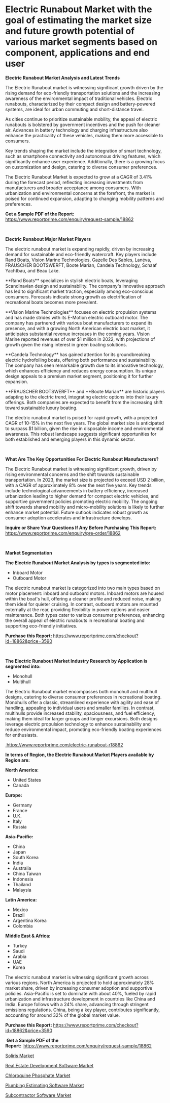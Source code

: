 <p><h1>Electric Runabout Market with the goal of estimating the market size and future growth potential of various market segments based on component, applications and end user</h1></p><p><strong>Electric Runabout Market Analysis and Latest Trends</strong></p>
<p><p>The Electric Runabout market is witnessing significant growth driven by the rising demand for eco-friendly transportation solutions and the increasing awareness of the environmental impact of traditional vehicles. Electric runabouts, characterized by their compact design and battery-powered systems, are ideal for urban commuting and short-distance travel. </p><p>As cities continue to prioritize sustainable mobility, the appeal of electric runabouts is bolstered by government incentives and the push for cleaner air. Advances in battery technology and charging infrastructure also enhance the practicality of these vehicles, making them more accessible to consumers. </p><p>Key trends shaping the market include the integration of smart technology, such as smartphone connectivity and autonomous driving features, which significantly enhance user experience. Additionally, there is a growing focus on customization and design, catering to diverse consumer preferences. </p><p>The Electric Runabout Market is expected to grow at a CAGR of 3.41% during the forecast period, reflecting increasing investments from manufacturers and broader acceptance among consumers. With urbanization and environmental concerns at the forefront, the market is poised for continued expansion, adapting to changing mobility patterns and preferences.</p></p>
<p><strong>Get a Sample PDF of the Report:&nbsp;</strong> <a href="https://www.reportprime.com/enquiry/request-sample/18862?utm_campaign=1197&utm_medium=2&utm_source=Github&utm_content=ia&utm_term=22112024&utm_id=electric-runabout">https://www.reportprime.com/enquiry/request-sample/18862</a></p>
<p>&nbsp;</p>
<p><strong>Electric Runabout Major Market Players</strong></p>
<p><p>The electric runabout market is expanding rapidly, driven by increasing demand for sustainable and eco-friendly watercraft. Key players include Rand Boats, Vision Marine Technologies, Gazelle Des Sables, Lanéva, FRAUSCHER BOOTSWERFT, Boote Marian, Candela Technology, Schaaf Yachtbau, and Beau Lake.</p><p>**Rand Boats** specializes in stylish electric boats, leveraging Scandinavian design and sustainability. The company's innovative approach has led to significant market traction, especially among eco-conscious consumers. Forecasts indicate strong growth as electrification of recreational boats becomes more prevalent. </p><p>**Vision Marine Technologies** focuses on electric propulsion systems and has made strides with its E-Motion electric outboard motor. The company has partnered with various boat manufacturers to expand its presence, and with a growing North American electric boat market, it anticipates substantial revenue increases in the coming years. Vision Marine reported revenues of over $1 million in 2022, with projections of growth given the rising interest in green boating solutions.</p><p>**Candela Technology** has gained attention for its groundbreaking electric hydrofoiling boats, offering both performance and sustainability. The company has seen remarkable growth due to its innovative technology, which enhances efficiency and reduces energy consumption. Its unique design appeals to a premium market segment, positioning it for further expansion.</p><p>**FRAUSCHER BOOTSWERFT** and **Boote Marian** are historic players adapting to the electric trend, integrating electric options into their luxury offerings. Both companies are expected to benefit from the increasing shift toward sustainable luxury boating.</p><p>The electric runabout market is poised for rapid growth, with a projected CAGR of 10-15% in the next five years. The global market size is anticipated to surpass $1 billion, given the rise in disposable income and environmental awareness. This robust landscape suggests significant opportunities for both established and emerging players in this dynamic sector.</p></p>
<p>&nbsp;</p>
<p><strong>What Are The Key Opportunities For Electric Runabout Manufacturers?</strong></p>
<p><p>The Electric Runabout market is witnessing significant growth, driven by rising environmental concerns and the shift towards sustainable transportation. In 2023, the market size is projected to exceed USD 2 billion, with a CAGR of approximately 8% over the next five years. Key trends include technological advancements in battery efficiency, increased urbanization leading to higher demand for compact electric vehicles, and supportive government policies promoting electric mobility. The ongoing shift towards shared mobility and micro-mobility solutions is likely to further enhance market potential. Future outlook indicates robust growth as consumer adoption accelerates and infrastructure develops.</p></p>
<p><strong>Inquire or Share Your Questions If Any Before Purchasing This Report:</strong> <a href="https://www.reportprime.com/enquiry/pre-order/18862?utm_campaign=1197&utm_medium=2&utm_source=Github&utm_content=ia&utm_term=22112024&utm_id=electric-runabout">https://www.reportprime.com/enquiry/pre-order/18862</a></p>
<p>&nbsp;</p>
<p><strong>Market Segmentation</strong></p>
<p><strong>The Electric Runabout Market Analysis by types is segmented into:</strong></p>
<p><ul><li>Inboard Motor</li><li>Outboard Motor</li></ul></p>
<p><p>The electric runabout market is categorized into two main types based on motor placement: inboard and outboard motors. Inboard motors are housed within the boat's hull, offering a cleaner profile and reduced noise, making them ideal for quieter cruising. In contrast, outboard motors are mounted externally at the rear, providing flexibility in power options and easier maintenance. Both types cater to various consumer preferences, enhancing the overall appeal of electric runabouts in recreational boating and supporting eco-friendly initiatives.</p></p>
<p><strong>Purchase this Report:&nbsp;</strong><a href="https://www.reportprime.com/checkout?id=18862&price=3590&utm_campaign=1197&utm_medium=2&utm_source=Github&utm_content=ia&utm_term=22112024&utm_id=electric-runabout">https://www.reportprime.com/checkout?id=18862&price=3590</a></p>
<p>&nbsp;</p>
<p><strong>The Electric Runabout Market Industry Research by Application is segmented into:</strong></p>
<p><ul><li>Monohull</li><li>Multihull</li></ul></p>
<p><p>The Electric Runabout market encompasses both monohull and multihull designs, catering to diverse consumer preferences in recreational boating. Monohulls offer a classic, streamlined experience with agility and ease of handling, appealing to individual users and smaller families. In contrast, multihulls provide increased stability, spaciousness, and fuel efficiency, making them ideal for larger groups and longer excursions. Both designs leverage electric propulsion technology to enhance sustainability and reduce environmental impact, promoting eco-friendly boating experiences for enthusiasts.</p></p>
<p><a href="https://www.reportprime.com/electric-runabout-r18862?utm_campaign=1197&utm_medium=2&utm_source=Github&utm_content=ia&utm_term=22112024&utm_id=electric-runabout">&nbsp;https://www.reportprime.com/electric-runabout-r18862</a></p>
<p><strong>In terms of Region, the Electric Runabout Market Players available by Region are:</strong></p>
<p>
    <p> <strong> North America: </strong>
        <ul>
            <li>United States</li>
            <li>Canada</li>
        </ul>
        </p> 
    <p> <strong> Europe: </strong>
        <ul>
            <li>Germany</li>
            <li>France</li>
            <li>U.K.</li>
            <li>Italy</li>
            <li>Russia</li>
        </ul>
        </p> 
    <p> <strong> Asia-Pacific: </strong>
        <ul>
            <li>China</li>
            <li>Japan</li>
            <li>South Korea</li>
            <li>India</li>
            <li>Australia</li>
            <li>China Taiwan</li>
            <li>Indonesia</li>
            <li>Thailand</li>
            <li>Malaysia</li>
        </ul>
        </p> 
    <p> <strong> Latin America: </strong>
        <ul>
            <li>Mexico</li>
            <li>Brazil</li>
            <li>Argentina Korea</li>
            <li>Colombia</li>
        </ul>
        </p> 
    <p> <strong> Middle East & Africa: </strong>
        <ul>
            <li>Turkey</li>
            <li>Saudi</li>
            <li>Arabia</li>
            <li>UAE</li>
            <li>Korea</li>
        </ul>
    </p>
    </p>
<p><p>The electric runabout market is witnessing significant growth across various regions. North America is projected to hold approximately 28% market share, driven by increasing consumer adoption and supportive policies. Asia-Pacific is set to dominate with about 40%, fueled by rapid urbanization and infrastructure development in countries like China and India. Europe follows with a 24% share, advancing through stringent emissions regulations. China, being a key player, contributes significantly, accounting for around 32% of the global market value.</p></p>
<p><strong>Purchase this Report: </strong><a href="https://www.reportprime.com/checkout?id=18862&price=3590&utm_campaign=1197&utm_medium=2&utm_source=Github&utm_content=ia&utm_term=22112024&utm_id=electric-runabout">https://www.reportprime.com/checkout?id=18862&price=3590</a></p>
<p>&nbsp;<strong>Get a Sample PDF of the Report:&nbsp;&nbsp;</strong><a href="https://www.reportprime.com/enquiry/request-sample/18862?utm_campaign=1197&utm_medium=2&utm_source=Github&utm_content=ia&utm_term=22112024&utm_id=electric-runabout">https://www.reportprime.com/enquiry/request-sample/18862</a></p>
<p><strong></strong></p>
<p><p><a href="https://issuu.com/reportprime-2/docs/soliris-market-size-2030.pptx_371c5d1fe9df62?utm_campaign=1197&utm_medium=2&utm_source=Github&utm_content=ia&utm_term=22112024&utm_id=electric-runabout">Soliris Market</a></p><p><a href="https://www.linkedin.com/pulse/real-estate-development-software-market-outlook-2024-2031-comprehensive-iwdce?utm_campaign=1197&utm_medium=2&utm_source=Github&utm_content=ia&utm_term=22112024&utm_id=electric-runabout">Real Estate Development Software Market</a></p><p><a href="https://issuu.com/reportprime-2/docs/chloroquine-phosphate-market-size-2_32f5d5760f728e?utm_campaign=1197&utm_medium=2&utm_source=Github&utm_content=ia&utm_term=22112024&utm_id=electric-runabout">Chloroquine Phosphate Market</a></p><p><a href="https://www.linkedin.com/pulse/comprehensive-plumbing-estimating-software-market-report-360-degree-b6voe?utm_campaign=1197&utm_medium=2&utm_source=Github&utm_content=ia&utm_term=22112024&utm_id=electric-runabout">Plumbing Estimating Software Market</a></p><p><a href="https://www.linkedin.com/pulse/growth-forecast-subcontractor-software-market-projected-2k6ae?utm_campaign=1197&utm_medium=2&utm_source=Github&utm_content=ia&utm_term=22112024&utm_id=electric-runabout">Subcontractor Software Market</a></p></p>